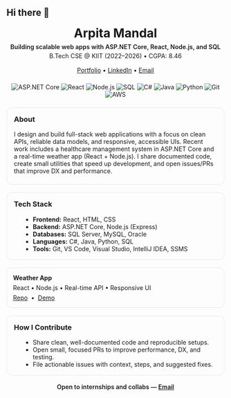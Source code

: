 ## Hi there 👋
<!-- Header -->
<div align="center" style="margin-bottom: 16px;">
  <h1 style="margin: 0;">Arpita Mandal</h1>
  <p style="margin: 6px 0 0 0; font-weight: 600;">
    Building scalable web apps with ASP.NET Core, React, Node.js, and SQL
  </p>
  <p style="margin: 4px 0 0 0;">
    B.Tech CSE @ KIIT (2022–2026) • CGPA: 8.46
  </p>
</div>

<!-- Quick Links -->
<p align="center" style="margin: 10px 0 22px 0;">
  <a href="https://acrobat.adobe.com/id/urn:aaid:sc:AP:544c9c61-a284-4cc4-b32f-a282e2fc5687" target="_blank">Portfolio</a> •
  <a href="https://www.linkedin.com/in/arpita-mandal-420478282/" target="_blank">LinkedIn</a> •
  <a href="mailto:arpitamandal11broll4@gmail.com">Email</a>
</p>

<!-- Badges -->
<p align="center" style="margin: 0 0 22px 0;">
  <img alt="ASP.NET Core"
       src="https://img.shields.io/badge/ASP.NET_Core-512BD4?logo=.net&logoColor=white">
  <img alt="React"
       src="https://img.shields.io/badge/React-20232A?logo=react&logoColor=61DAFB">
  <img alt="Node.js"
       src="https://img.shields.io/badge/Node.js-339933?logo=node.js&logoColor=white">
  <img alt="SQL"
       src="https://img.shields.io/badge/SQL-1F6FEB?logo=database&logoColor=white">
  <img alt="C#"
       src="https://img.shields.io/badge/C%23-239120?logo=csharp&logoColor=white">
  <img alt="Java"
       src="https://img.shields.io/badge/Java-007396?logo=java&logoColor=white">
  <img alt="Python"
       src="https://img.shields.io/badge/Python-3776AB?logo=python&logoColor=white">
  <img alt="Git"
       src="https://img.shields.io/badge/Git-F05032?logo=git&logoColor=white">
  <img alt="AWS"
       src="https://img.shields.io/badge/AWS-232F3E?logo=amazonaws&logoColor=FF9900">
</p>

<!-- About -->
<div style="border: 1px solid #e5e7eb; border-radius: 12px; padding: 16px; margin-bottom: 18px;">
  <h3 style="margin-top: 0;">About</h3>
  <p style="margin: 6px 0;">
    I design and build full-stack web applications with a focus on clean APIs, reliable data models,
    and responsive, accessible UIs. Recent work includes a healthcare management system in ASP.NET Core
    and a real-time weather app (React + Node.js). I share documented code, create small utilities that
    speed up development, and open issues/PRs that improve DX and performance.
  </p>
</div>

<!-- Tech Stack -->
<div style="border: 1px solid #e5e7eb; border-radius: 12px; padding: 16px; margin-bottom: 18px;">
  <h3 style="margin-top: 0;">Tech Stack</h3>
  <ul style="margin: 6px 0 0 20px;">
    <li><strong>Frontend:</strong> React, HTML, CSS</li>
    <li><strong>Backend:</strong> ASP.NET Core, Node.js (Express)</li>
    <li><strong>Databases:</strong> SQL Server, MySQL, Oracle</li>
    <li><strong>Languages:</strong> C#, Java, Python, SQL</li>
    <li><strong>Tools:</strong> Git, VS Code, Visual Studio, IntelliJ IDEA, SSMS</li>
  </ul>
</div>

<!-- Featured Projects -->
<div style="display: grid; grid-template-columns: repeat(auto-fit, minmax(260px, 1fr)); gap: 12px; margin-bottom: 18px;">
  <div style="border: 1px solid #e5e7eb; border-radius: 12px; padding: 14px;">
    <h4 style="margin: 0 0 6px 0;">Weather App</h4>
    <p style="margin: 0 0 6px 0;">React • Node.js • Real-time API • Responsive UI</p>
    <p style="margin: 0;">
      <a href="https://github.com/Arpitam-boop/Zynetic" target="_blank">Repo</a>
      &nbsp;•&nbsp;
      <a href="https://zynetic-asdb.vercel.app/" target="_blank">Demo</a>
    </p>
  </div>
</div>

<!-- How I Contribute -->
<div style="border: 1px solid #e5e7eb; border-radius: 12px; padding: 16px; margin-bottom: 18px;">
  <h3 style="margin-top: 0;">How I Contribute</h3>
  <ul style="margin: 6px 0 0 20px;">
    <li>Share clean, well-documented code and reproducible setups.</li>
    <li>Open small, focused PRs to improve performance, DX, and testing.</li>
    <li>File actionable issues with context, steps, and suggested fixes.</li>
  </ul>
</div>

<!-- Contact -->
<p align="center" style="font-weight: 600;">
  Open to internships and collabs — <a href="mailto:arpitamandal11broll4@gmail.com">Email</a>
</p>


<!--
**Arpitam-boop/Arpitam-boop** is a ✨ _special_ ✨ repository because its `README.md` (this file) appears on your GitHub profile.

Here are some ideas to get you started:

- 🔭 I’m currently working on ...
- 🌱 I’m currently learning ...
- 👯 I’m looking to collaborate on ...
- 🤔 I’m looking for help with ...
- 💬 Ask me about ...
- 📫 How to reach me: ...
- 😄 Pronouns: ...
- ⚡ Fun fact: ...
-->

